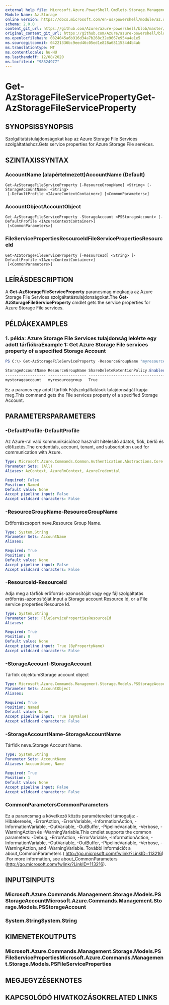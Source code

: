 ```yaml
---
external help file: Microsoft.Azure.PowerShell.Cmdlets.Storage.Management.dll-Help.xml
Module Name: Az.Storage
online version: https://docs.microsoft.com/en-us/powershell/module/az.storage/get-azstoragefileserviceproperty
schema: 2.0.0
content_git_url: https://github.com/Azure/azure-powershell/blob/master/src/Storage/Storage.Management/help/Get-AzStorageFileServiceProperty.md
original_content_git_url: https://github.com/Azure/azure-powershell/blob/master/src/Storage/Storage.Management/help/Get-AzStorageFileServiceProperty.md
ms.openlocfilehash: 0824045a6b916d34a7b268c32e9667e954a4e1e5
ms.sourcegitcommit: 04221336bc9eed46c05ed1e828a6811534d4b4ab
ms.translationtype: MT
ms.contentlocale: hu-HU
ms.lasthandoff: 12/08/2020
ms.locfileid: "98324977"
---
```

# <span data-ttu-id="8684c-101">Get-AzStorageFileServiceProperty</span><span class="sxs-lookup"><span data-stu-id="8684c-101">Get-AzStorageFileServiceProperty</span></span>

## <span data-ttu-id="8684c-102">SYNOPSIS</span><span class="sxs-lookup"><span data-stu-id="8684c-102">SYNOPSIS</span></span>
<span data-ttu-id="8684c-103">Szolgáltatástulajdonságokat kap az Azure Storage File Services szolgáltatáshoz.</span><span class="sxs-lookup"><span data-stu-id="8684c-103">Gets service properties for Azure Storage File services.</span></span>

## <span data-ttu-id="8684c-104">SZINTAXIS</span><span class="sxs-lookup"><span data-stu-id="8684c-104">SYNTAX</span></span>

### <span data-ttu-id="8684c-105">AccountName (alapértelmezett)</span><span class="sxs-lookup"><span data-stu-id="8684c-105">AccountName (Default)</span></span>
```
Get-AzStorageFileServiceProperty [-ResourceGroupName] <String> [-StorageAccountName] <String>
 [-DefaultProfile <IAzureContextContainer>] [<CommonParameters>]
```

### <span data-ttu-id="8684c-106">AccountObject</span><span class="sxs-lookup"><span data-stu-id="8684c-106">AccountObject</span></span>
```
Get-AzStorageFileServiceProperty -StorageAccount <PSStorageAccount> [-DefaultProfile <IAzureContextContainer>]
 [<CommonParameters>]
```

### <span data-ttu-id="8684c-107">FileServicePropertiesResourceId</span><span class="sxs-lookup"><span data-stu-id="8684c-107">FileServicePropertiesResourceId</span></span>
```
Get-AzStorageFileServiceProperty [-ResourceId] <String> [-DefaultProfile <IAzureContextContainer>]
 [<CommonParameters>]
```

## <span data-ttu-id="8684c-108">LEÍRÁS</span><span class="sxs-lookup"><span data-stu-id="8684c-108">DESCRIPTION</span></span>
<span data-ttu-id="8684c-109">A **Get-AzStorageFileServiceProperty** parancsmag megkapja az Azure Storage File Services szolgáltatástulajdonságokat.</span><span class="sxs-lookup"><span data-stu-id="8684c-109">The **Get-AzStorageFileServiceProperty** cmdlet gets the service properties for Azure Storage File services.</span></span>

## <span data-ttu-id="8684c-110">PÉLDÁK</span><span class="sxs-lookup"><span data-stu-id="8684c-110">EXAMPLES</span></span>

### <span data-ttu-id="8684c-111">1. példa: Azure Storage File Services tulajdonság lekérte egy adott tárfiókra</span><span class="sxs-lookup"><span data-stu-id="8684c-111">Example 1: Get  Azure Storage File services property of a specified Storage Account</span></span>
```powershell
PS C:\> Get-AzStorageFileServiceProperty -ResourceGroupName "myresourcegroup" -AccountName "mystorageaccount"

StorageAccountName ResourceGroupName ShareDeleteRetentionPolicy.Enabled ShareDeleteRetentionPolicy.Days
------------------ ----------------- ---------------------------------- -------------------------------
mystorageaccount   myresourcegroup   True                               5
```

<span data-ttu-id="8684c-112">Ez a parancs egy adott tárfiók Fájlszolgáltatások tulajdonságát kapja meg.</span><span class="sxs-lookup"><span data-stu-id="8684c-112">This command gets the File services property of a specified Storage Account.</span></span>

## <span data-ttu-id="8684c-113">PARAMETERS</span><span class="sxs-lookup"><span data-stu-id="8684c-113">PARAMETERS</span></span>

### <span data-ttu-id="8684c-114">-DefaultProfile</span><span class="sxs-lookup"><span data-stu-id="8684c-114">-DefaultProfile</span></span>
<span data-ttu-id="8684c-115">Az Azure-ral való kommunikációhoz használt hitelesítő adatok, fiók, bérlő és előfizetés.</span><span class="sxs-lookup"><span data-stu-id="8684c-115">The credentials, account, tenant, and subscription used for communication with Azure.</span></span>

```yaml
Type: Microsoft.Azure.Commands.Common.Authentication.Abstractions.Core.IAzureContextContainer
Parameter Sets: (All)
Aliases: AzContext, AzureRmContext, AzureCredential

Required: False
Position: Named
Default value: None
Accept pipeline input: False
Accept wildcard characters: False
```

### <span data-ttu-id="8684c-116">-ResourceGroupName</span><span class="sxs-lookup"><span data-stu-id="8684c-116">-ResourceGroupName</span></span>
<span data-ttu-id="8684c-117">Erőforráscsoport neve.</span><span class="sxs-lookup"><span data-stu-id="8684c-117">Resource Group Name.</span></span>

```yaml
Type: System.String
Parameter Sets: AccountName
Aliases:

Required: True
Position: 0
Default value: None
Accept pipeline input: False
Accept wildcard characters: False
```

### <span data-ttu-id="8684c-118">-ResourceId</span><span class="sxs-lookup"><span data-stu-id="8684c-118">-ResourceId</span></span>
<span data-ttu-id="8684c-119">Adja meg a tárfiók erőforrás-azonosítóját vagy egy fájlszolgáltatás erőforrás-azonosítóját.</span><span class="sxs-lookup"><span data-stu-id="8684c-119">Input a Storage account Resource Id, or a File service properties Resource Id.</span></span>

```yaml
Type: System.String
Parameter Sets: FileServicePropertiesResourceId
Aliases:

Required: True
Position: 0
Default value: None
Accept pipeline input: True (ByPropertyName)
Accept wildcard characters: False
```

### <span data-ttu-id="8684c-120">-StorageAccount</span><span class="sxs-lookup"><span data-stu-id="8684c-120">-StorageAccount</span></span>
<span data-ttu-id="8684c-121">Tárfiók objektum</span><span class="sxs-lookup"><span data-stu-id="8684c-121">Storage account object</span></span>

```yaml
Type: Microsoft.Azure.Commands.Management.Storage.Models.PSStorageAccount
Parameter Sets: AccountObject
Aliases:

Required: True
Position: Named
Default value: None
Accept pipeline input: True (ByValue)
Accept wildcard characters: False
```

### <span data-ttu-id="8684c-122">-StorageAccountName</span><span class="sxs-lookup"><span data-stu-id="8684c-122">-StorageAccountName</span></span>
<span data-ttu-id="8684c-123">Tárfiók neve.</span><span class="sxs-lookup"><span data-stu-id="8684c-123">Storage Account Name.</span></span>

```yaml
Type: System.String
Parameter Sets: AccountName
Aliases: AccountName, Name

Required: True
Position: 1
Default value: None
Accept pipeline input: False
Accept wildcard characters: False
```

### <span data-ttu-id="8684c-124">CommonParameters</span><span class="sxs-lookup"><span data-stu-id="8684c-124">CommonParameters</span></span>
<span data-ttu-id="8684c-125">Ez a parancsmag a következő közös paramétereket támogatja: -Hibakeresés, -ErrorAction, -ErrorVariable, -InformationAction, -InformationVariable, -OutVariable, -OutBuffer, -PipelineVariable, -Verbose, -WarningAction és -WarningVariable.</span><span class="sxs-lookup"><span data-stu-id="8684c-125">This cmdlet supports the common parameters: -Debug, -ErrorAction, -ErrorVariable, -InformationAction, -InformationVariable, -OutVariable, -OutBuffer, -PipelineVariable, -Verbose, -WarningAction, and -WarningVariable.</span></span> <span data-ttu-id="8684c-126">További információt a about_CommonParameters ( http://go.microsoft.com/fwlink/?LinkID=113216) .</span><span class="sxs-lookup"><span data-stu-id="8684c-126">For more information, see about_CommonParameters (http://go.microsoft.com/fwlink/?LinkID=113216).</span></span>

## <span data-ttu-id="8684c-127">INPUTS</span><span class="sxs-lookup"><span data-stu-id="8684c-127">INPUTS</span></span>

### <span data-ttu-id="8684c-128">Microsoft.Azure.Commands.Management.Storage.Models.PSStorageAccount</span><span class="sxs-lookup"><span data-stu-id="8684c-128">Microsoft.Azure.Commands.Management.Storage.Models.PSStorageAccount</span></span>

### <span data-ttu-id="8684c-129">System.String</span><span class="sxs-lookup"><span data-stu-id="8684c-129">System.String</span></span>

## <span data-ttu-id="8684c-130">KIMENETEK</span><span class="sxs-lookup"><span data-stu-id="8684c-130">OUTPUTS</span></span>

### <span data-ttu-id="8684c-131">Microsoft.Azure.Commands.Management.Storage.Models.PSFileServiceProperties</span><span class="sxs-lookup"><span data-stu-id="8684c-131">Microsoft.Azure.Commands.Management.Storage.Models.PSFileServiceProperties</span></span>

## <span data-ttu-id="8684c-132">MEGJEGYZÉSEK</span><span class="sxs-lookup"><span data-stu-id="8684c-132">NOTES</span></span>

## <span data-ttu-id="8684c-133">KAPCSOLÓDÓ HIVATKOZÁSOK</span><span class="sxs-lookup"><span data-stu-id="8684c-133">RELATED LINKS</span></span>
